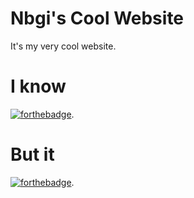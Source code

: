 # Nbgi's Cool Website
It's my very cool website.
# I know
[![forthebadge](https://forthebadge.com/images/badges/you-didnt-ask-for-this.svg)](https://forthebadge.com).
# But it
[![forthebadge](https://forthebadge.com/images/badges/contains-tasty-spaghetti-code.svg)](https://forthebadge.com).